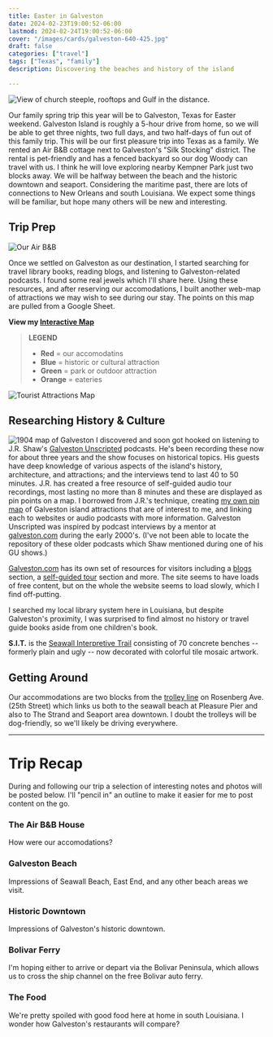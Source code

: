 ```yaml
---
title: Easter in Galveston
date: 2024-02-23T19:00:52-06:00
lastmod: 2024-02-24T19:00:52-06:00
cover: "/images/cards/galveston-640-425.jpg"
draft: false
categories: ["travel"]
tags: ["Texas", "family"]
description: Discovering the beaches and history of the island

---
```


![View of church steeple, rooftops and Gulf in the distance.](/images/travel/galveston/galveston-320px.jpg#floatright)

Our family spring trip this year will be to Galveston, Texas for Easter weekend. Galveston Island is roughly a 5-hour drive from home, so we will be able to get three nights, two full days, and two half-days of fun out of this family trip. This will be our first pleasure trip into Texas as a family. We rented an Air B&B cottage next to Galveston's "Silk Stocking" district. The rental is pet-friendly and has a fenced backyard so our dog Woody can travel with us. I think he will love exploring nearby Kempner Park just two blocks away. We will be halfway between the beach and the historic downtown and seaport. Considering the maritime past, there are lots of connections to New Orleans and south Louisiana. We expect some things will be familiar, but hope many others will be new and interesting.

## Trip Prep

![Our Air B&B](/images/travel/galveston/google-street-view-320px.jpg#floatright)

Once we settled on Galveston as our destination, I started searching for travel library books, reading blogs, and listening to Galveston-related podcasts. I found some real jewels which I'll share here. Using these resources, and after reserving our accomodations, I built another web-map of attractions we may wish to see during our stay. The points on this map are pulled from a Google Sheet.

**View my [Interactive Map](https://howisjames.github.io/maps/galveston/)**

> __LEGEND__
> - **Red** = our accomodatins
> - **Blue** = historic or cultural attraction
> - **Green** = park or outdoor attraction
> - **Orange** = eateries

![Tourist Attractions Map](/images/travel/galveston/galveston-pin-map_tn.jpg)

## Researching History & Culture

![1904 map of Galveston](/images/travel/galveston/map-galveston-historic-1904_320px.jpg#floatright)
I discovered and soon got hooked on listening to J.R. Shaw's [Galveston Unscripted](https://www.galvestonunscripted.com/) podcasts. He's been recording these now for about three years and the show focuses on historical topics. His guests have deep knowledge of various aspects of the island's history, architecture, and attractions; and the interviews tend to last 40 to 50 minutes. J.R. has created a free resource of self-guided audio tour recordings, most lasting no more than 8 minutes and these are displayed as pin points on a map. I borrowed from J.R.'s technique, creating [my own pin map](https://howisjames.github.io/maps/galveston/) of Galveston island attractions that are of interest to me, and linking each to websites or audio podcasts with more information. Galveston Unscripted was inspired by podcast interviews by a mentor at [galveston.com](https://www.galveston.com/) during the early 2000's. (I've not been able to locate the repository of these older podcasts which Shaw mentioned during one of his GU shows.)

[Galveston.com](https://www.galveston.com/) has its own set of resources for visitors including a [blogs](https://www.galveston.com/blogs/) section, a [self-guided tour](https://www.galveston.com/whattodo/tours/self-guided-tours/) section and more. The site seems to have loads of free content, but on the whole the website seems to load slowly, which I find off-putting. 

I searched my local library system here in Louisiana, but despite Galveston's proximity, I was surprised to find almost no history or travel guide books aside from one children's book.

**S.I.T.** is the [Seawall Interpretive Trail](https://www.galveston.com/whattodo/tours/self-guided-tours/seawall-interpretive-trail/) consisting of 70 concrete benches -- formerly plain and ugly -- now decorated with colorful tile mosaic artwork.


## Getting Around

Our accommodations are two blocks from the [trolley line](https://www.galvestontx.gov/1209/Trolleys) on Rosenberg Ave. (25th Street) which links us both to the seawall beach at Pleasure Pier and also to The Strand and Seaport area downtown. I doubt the trolleys will be dog-friendly, so we'll likely be driving everywhere.

---

# Trip Recap

During and following our trip a selection of interesting notes and photos will be posted below. I'll "pencil in" an outline to make it easier for me to post content on the go.

### The Air B&B House

How were our accomodations?

### Galveston Beach

Impressions of Seawall Beach, East End, and any other beach areas we visit.

### Historic Downtown

Impressions of Galveston's historic downtown.

### Bolivar Ferry

I'm hoping either to arrive or depart via the Bolivar Peninsula, which allows us to cross the ship channel on the free Bolivar auto ferry.

### The Food

We're pretty spoiled with good food here at home in south Louisiana. I wonder how Galveston's restaurants will compare?

